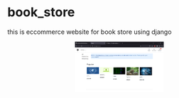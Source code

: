 # book_store
this is eccommerce website for book store using django 
<div id="header" align="center">
  <img src="screens/home.jpg" width="200"/>

</div>